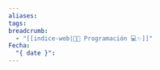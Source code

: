 ```yaml
---
aliases: 
tags: 
breadcrumb:
  - "[[indice-web|🧑‍💻 Programación 💻✨]]"
Fecha:
  "{ date }": 
---
```

